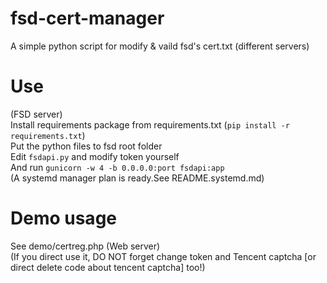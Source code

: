 # fsd-cert-manager

A simple python script for modify & vaild fsd's cert.txt (different servers)  

# Use
(FSD server)  
Install requirements package from requirements.txt (`pip install -r requirements.txt`)  
Put the python files to fsd root folder  
Edit `fsdapi.py` and modify token yourself  
And run `gunicorn -w 4 -b 0.0.0.0:port fsdapi:app`  
(A systemd manager plan is ready.See README.systemd.md)  

# Demo usage
See demo/certreg.php (Web server)  
(If you direct use it, DO NOT forget change token and Tencent captcha [or direct delete code about tencent captcha] too!)  

